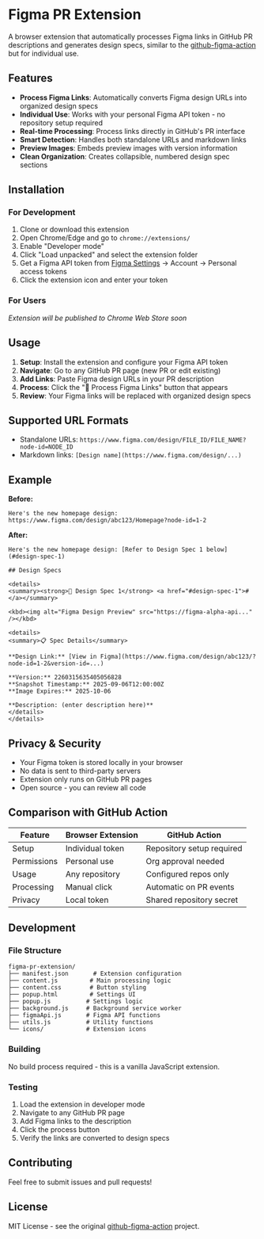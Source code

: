 # Figma PR Extension

A browser extension that automatically processes Figma links in GitHub PR descriptions and generates design specs, similar to the [github-figma-action](https://github.com/wildemat/github-figma-action) but for individual use.

## Features

- **Process Figma Links**: Automatically converts Figma design URLs into organized design specs
- **Individual Use**: Works with your personal Figma API token - no repository setup required
- **Real-time Processing**: Process links directly in GitHub's PR interface
- **Smart Detection**: Handles both standalone URLs and markdown links
- **Preview Images**: Embeds preview images with version information
- **Clean Organization**: Creates collapsible, numbered design spec sections

## Installation

### For Development

1. Clone or download this extension
2. Open Chrome/Edge and go to `chrome://extensions/`
3. Enable "Developer mode"
4. Click "Load unpacked" and select the extension folder
5. Get a Figma API token from [Figma Settings](https://www.figma.com/settings) → Account → Personal access tokens
6. Click the extension icon and enter your token

### For Users

*Extension will be published to Chrome Web Store soon*

## Usage

1. **Setup**: Install the extension and configure your Figma API token
2. **Navigate**: Go to any GitHub PR page (new PR or edit existing)
3. **Add Links**: Paste Figma design URLs in your PR description
4. **Process**: Click the "🎨 Process Figma Links" button that appears
5. **Review**: Your Figma links will be replaced with organized design specs

## Supported URL Formats

- Standalone URLs: `https://www.figma.com/design/FILE_ID/FILE_NAME?node-id=NODE_ID`
- Markdown links: `[Design name](https://www.figma.com/design/...)`

## Example

**Before:**
```
Here's the new homepage design: https://www.figma.com/design/abc123/Homepage?node-id=1-2
```

**After:**
```
Here's the new homepage design: [Refer to Design Spec 1 below](#design-spec-1)

## Design Specs

<details>
<summary><strong>🎨 Design Spec 1</strong> <a href="#design-spec-1">#</a></summary>

<kbd><img alt="Figma Design Preview" src="https://figma-alpha-api..." /></kbd>

<details>
<summary>📋 Spec Details</summary>

**Design Link:** [View in Figma](https://www.figma.com/design/abc123/?node-id=1-2&version-id=...)

**Version:** 2260315635405056828
**Snapshot Timestamp:** 2025-09-06T12:00:00Z
**Image Expires:** 2025-10-06

**Description: (enter description here)**
</details>
</details>
```

## Privacy & Security

- Your Figma token is stored locally in your browser
- No data is sent to third-party servers
- Extension only runs on GitHub PR pages
- Open source - you can review all code

## Comparison with GitHub Action

| Feature | Browser Extension | GitHub Action |
|---------|------------------|---------------|
| Setup | Individual token | Repository setup required |
| Permissions | Personal use | Org approval needed |
| Usage | Any repository | Configured repos only |
| Processing | Manual click | Automatic on PR events |
| Privacy | Local token | Shared repository secret |

## Development

### File Structure
```
figma-pr-extension/
├── manifest.json       # Extension configuration
├── content.js         # Main processing logic
├── content.css        # Button styling
├── popup.html         # Settings UI
├── popup.js          # Settings logic
├── background.js     # Background service worker
├── figmaApi.js       # Figma API functions
├── utils.js          # Utility functions
└── icons/            # Extension icons
```

### Building

No build process required - this is a vanilla JavaScript extension.

### Testing

1. Load the extension in developer mode
2. Navigate to any GitHub PR page
3. Add Figma links to the description
4. Click the process button
5. Verify the links are converted to design specs

## Contributing

Feel free to submit issues and pull requests!

## License

MIT License - see the original [github-figma-action](https://github.com/wildemat/github-figma-action) project.
